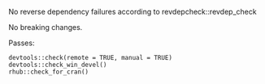 No reverse dependency failures according to revdepcheck::revdep_check

No breaking changes.

Passes: 
```
devtools::check(remote = TRUE, manual = TRUE)
devtools::check_win_devel()
rhub::check_for_cran()
```
